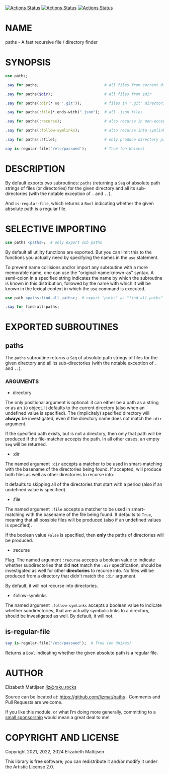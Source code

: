 [![Actions Status](https://github.com/lizmat/paths/actions/workflows/linux.yml/badge.svg)](https://github.com/lizmat/paths/actions) [![Actions Status](https://github.com/lizmat/paths/actions/workflows/macos.yml/badge.svg)](https://github.com/lizmat/paths/actions) [![Actions Status](https://github.com/lizmat/paths/actions/workflows/windows.yml/badge.svg)](https://github.com/lizmat/paths/actions)

NAME
====

paths - A fast recursive file / directory finder

SYNOPSIS
========

```raku
use paths;

.say for paths;                             # all files from current directory

.say for paths($dir);                       # all files from $dir

.say for paths(:dir(* eq '.git'));          # files in ".git" directories

.say for paths(:file(*.ends-with(".json");  # all .json files

.say for paths(:recurse);                   # also recurse in non-accepted dirs

.say for paths(:follow-symlinks);           # also recurse into symlinked dirs

.say for paths(:!file);                     # only produce directory paths

say is-regular-file('/etc/passwed');        # True (on Unixes)
```

DESCRIPTION
===========

By default exports two subroutines: `paths` (returning a `Seq` of absolute path strings of files (or directories) for the given directory and all its sub-directories (with the notable exception of `.` and `..`).

And `is-regular-file`, which returns a `Bool` indicating whether the given absolute path is a regular file.

SELECTIVE IMPORTING
===================

```raku
use paths <paths>;  # only export sub paths
```

By default all utility functions are exported. But you can limit this to the functions you actually need by specifying the names in the `use` statement.

To prevent name collisions and/or import any subroutine with a more memorable name, one can use the "original-name:known-as" syntax. A semi-colon in a specified string indicates the name by which the subroutine is known in this distribution, followed by the name with which it will be known in the lexical context in which the `use` command is executed.

```raku
use path <paths:find-all-paths>;  # export "paths" as "find-all-paths"

.say for find-all-paths;
```

EXPORTED SUBROUTINES
====================

paths
-----

The `paths` subroutine returns a `Seq` of absolute path strings of files for the given directory and all its sub-directories (with the notable exception of `.` and `..`).

### ARGUMENTS

  * directory

The only positional argument is optional: it can either be a path as a string or as an `IO` object. It defaults to the current directory (also when an undefined value is specified). The (implicitely) specified directory will **always** be investigated, even if the directory name does not match the `:dir` argument.

If the specified path exists, but is not a directory, then only that path will be produced if the file-matcher accepts the path. In all other cases, an empty `Seq` will be returned.

  * :dir

The named argument `:dir` accepts a matcher to be used in smart-matching with the basename of the directories being found. If accepted, will produce both files as well as other directories to recurse into.

It defaults to skipping all of the directories that start with a period (also if an undefined value is specified).

  * :file

The named argument `:file` accepts a matcher to be used in smart-matching with the basename of the file being found. It defaults to `True`, meaning that all possible files will be produced (also if an undefined values is specified).

If the boolean value `False` is specified, then **only** the paths of directories will be produced.

  * :recurse

Flag. The named argument `:recurse` accepts a boolean value to indicate whether subdirectories that did **not** match the `:dir` specification, should be investigated as well for other **directories** to recurse into. No files will be produced from a directory that didn't match the `:dir` argument.

By default, it will not recurse into directories.

  * :follow-symlinks

The named argument `:follow-symlinks` accepts a boolean value to indicate whether subdirectories, that are actually symbolic links to a directory, should be investigated as well. By default, it will not.

is-regular-file
---------------

```raku
say is-regular-file('/etc/passwed');  # True (on Unixes)
```

Returns a `Bool` indicating whether the given absolute path is a regular file.

AUTHOR
======

Elizabeth Mattijsen <liz@raku.rocks>

Source can be located at: https://github.com/lizmat/paths . Comments and Pull Requests are welcome.

If you like this module, or what I’m doing more generally, committing to a [small sponsorship](https://github.com/sponsors/lizmat/) would mean a great deal to me!

COPYRIGHT AND LICENSE
=====================

Copyright 2021, 2022, 2024 Elizabeth Mattijsen

This library is free software; you can redistribute it and/or modify it under the Artistic License 2.0.

